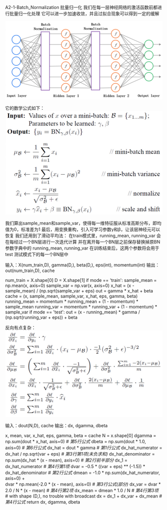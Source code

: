 A2-1-Batch_Normalization
批量归一化
我们在每一层神经网络的激活函数前都进行批量归一化处理
它可以进一步加速收敛，并且过拟合现象可以得到一定的缓解

![](media/15255309441926/15255740001341.jpg)

它的数学公式如下：
![](media/15255309441926/15255740449722.jpg)

我们算出sample_mean和sample_var，使得每一维特征服从标准高斯分布，即均值为0，标准差为1
最后，用变换重构，引入可学习参数γ和β，让该层神经元可以恢复
我们还用到了滑动平均法：
在train模式里，running_mean, running_var 会在每经过一个BN层进行一次迭代计算
并在离开每一个BN层之前保存替换掉原BN参数字典中的 running_mean, running_var
在训练结束后，这两个参数将会用于 test 测试模式下的每一个BN层中
>
输入：X(num_train,D), gamma(D,), beta(D,), eps(int), momentum(int)
输出：out(num_train,D), cache
>>>
num_train = X.shape[0]
D = X.shape[1]
if mode == 'train':
    sample_mean = np.mean(x, axis=0)
    sample_var = np.var(x, axis=0)
    x_hat = (x - sample_mean) / (np.sqrt(sample_var + eps)
    out = gamma * x_hat + beta
    cache = (x, sample_mean, sample_var, x_hat, eps, gamma, beta)
    running_mean = momentum * running_mean + (1 - momentum) * sample_mean
    running_var = momentum * running_var + (1 - momentum) * sample_var
if mode == 'test':
    out = (x - running_mean) * gamma / (np.sqrt(running_var + eps)) + beta
>>>

反向有点复杂：
![](media/15255309441926/15255747483140.jpg)
>
输入：dout(N,D), cache
输出：dx, dgamma, dbeta 
>>>
x, mean, var, x_hat, eps, gamma, beta = cache
N = x.shape[0]
    dgamma = np.sum(dout * x_hat, axis=0)   *# 第5行公式*
    dbeta = np.sum(dout * 1.0, axis=0)      *# 第6行公式*
    dx_hat = dout * gamma                   *# 第1行公式*
    dx_hat_numerator = dx_hat / np.sqrt(var + eps)      *# 第3行第1项(未负求和)*
    dx_hat_denominator = np.sum(dx_hat * (x - mean), axis=0)    *# 第2行前半部分*
    dx_1 = dx_hat_numerator                 *# 第4行第1项*
    dvar = -0.5 * ((var + eps) ** (-1.5)) * dx_hat_denominator  *# 第2行公式*
    dmean = -1.0 * np.sum(dx_hat_numerator, axis=0) + \
              dvar * np.mean(-2.0 * (x - mean), axis=0)  *# 第3行公式(部分)*
    dx_var = dvar * 2.0 / N * (x - mean)    *# 第4行第2项*
    dx_mean = dmean * 1.0 / N               *# 第4行第3项*
    # with shape (D,), no trouble with broadcast
    dx = dx_1 + dx_var + dx_mean            *# 第4行公式*
    return dx, dgamma, dbeta
>>>





